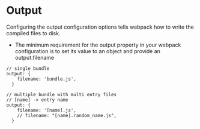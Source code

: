 # Output

Configuring the output configuration options tells webpack how to write the compiled files to disk.

- The minimum requirement for the output property in your webpack configuration is to set its value to an object and provide an output.filename

```
// single bundle
output: {
    filename: 'bundle.js',
  }

// multiple bundle with multi entry files
// [name] -> entry name
output: {
    filename: '[name].js',
    // filename: "[name].random_name.js",
  }
```
